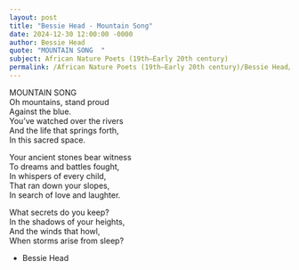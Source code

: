 ```yaml
---
layout: post
title: "Bessie Head - Mountain Song"
date: 2024-12-30 12:00:00 -0000
author: Bessie Head
quote: "MOUNTAIN SONG  "
subject: African Nature Poets (19th–Early 20th century)
permalink: /African Nature Poets (19th–Early 20th century)/Bessie Head/Bessie Head - Mountain Song
---
```


MOUNTAIN SONG  
Oh mountains, stand proud  
Against the blue.  
You’ve watched over the rivers  
And the life that springs forth,  
In this sacred space.  

Your ancient stones bear witness  
To dreams and battles fought,  
In whispers of every child,  
That ran down your slopes,  
In search of love and laughter.  

What secrets do you keep?  
In the shadows of your heights,  
And the winds that howl,  
When storms arise from sleep?  


- Bessie Head
